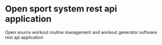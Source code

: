 # Open sport system rest api application
Open source workout routine management and workout generator software rest api application

